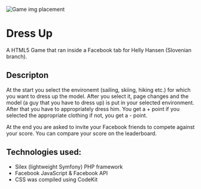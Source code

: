![Game img placement](http://notigo.com/img/portfolio/hh.jpg)

# Dress Up
A HTML5 Game that ran inside a Facebook tab for Helly Hansen (Slovenian branch).

## Descripton
At the start you select the environemt (sailing, skiing, hiking etc.) for which you want to dress up the model.
After you select it, page changes and the model (a guy that you have to dress up) is put in your selected
environment. After that you have to appropriately dress him. You get a + point if you selected the appropriate clothing
if not, you get a - point.

At the end you are asked to invite your Facebook friends to compete against your score. You can compare your score on the leaderboard.

## Technologies used:
- Silex (lightweight Symfony) PHP framework
- Facebook JavaScript & Facebook API
- CSS was compiled using CodeKit
